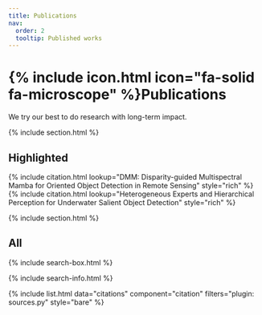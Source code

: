 ```yaml
---
title: Publications
nav:
  order: 2
  tooltip: Published works
---
```


# {% include icon.html icon="fa-solid fa-microscope" %}Publications

We try our best to do research with long-term impact.

{% include section.html %}

## Highlighted

{% include citation.html lookup="DMM: Disparity-guided Multispectral Mamba for Oriented Object Detection in Remote Sensing" style="rich" %}
{% include citation.html lookup="Heterogeneous Experts and Hierarchical Perception for Underwater Salient Object Detection" style="rich" %}


{% include section.html %}

## All

{% include search-box.html %}

{% include search-info.html %}

{% include list.html data="citations" component="citation" filters="plugin: sources.py" style="bare" %}
